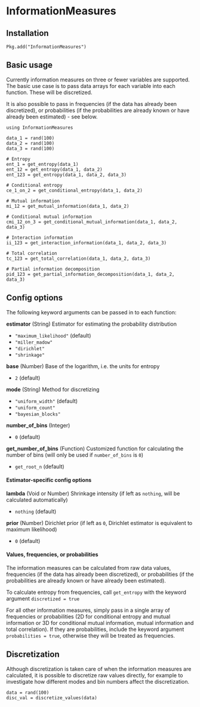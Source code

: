 # InformationMeasures

## Installation

`Pkg.add("InformationMeasures")`

## Basic usage

Currently information measures on three or fewer variables are supported. The basic use case is to pass data arrays for each variable into each function. These will be discretized.

It is also possible to pass in frequencies (if the data has already been discretized), or probabilities (if the probabilities are already known or have already been estimated) - see below.

```
using InformationMeasures

data_1 = rand(100)
data_2 = rand(100)
data_3 = rand(100)

# Entropy
ent_1 = get_entropy(data_1)
ent_12 = get_entropy(data_1, data_2)
ent_123 = get_entropy(data_1, data_2, data_3)

# Conditional entropy
ce_1_on_2 = get_conditional_entropy(data_1, data_2)

# Mutual information
mi_12 = get_mutual_information(data_1, data_2)

# Conditional mutual information
cmi_12_on_3 = get_conditional_mutual_information(data_1, data_2, data_3)

# Interaction information
ii_123 = get_interaction_information(data_1, data_2, data_3)

# Total correlation
tc_123 = get_total_correlation(data_1, data_2, data_3)

# Partial information decomposition
pid_123 = get_partial_information_decomposition(data_1, data_2, data_3)
```

## Config options

The following keyword arguments can be passed in to each function:

**estimator** (String) Estimator for estimating the probability distribution
* `"maximum_likelihood"` (default)
* `"miller_madow"`
* `"dirichlet"`
* `"shrinkage"`

**base** (Number) Base of the logarithm, i.e. the units for entropy
* `2` (default)

**mode** (String) Method for discretizing
* `"uniform_width"` (default)
* `"uniform_count"`
* `"bayesian_blocks"`

**number_of_bins** (Integer)
* `0` (default)

**get_number_of_bins** (Function) Customized function for calculating the number of bins (will only be used if `number_of_bins` is `0`)
* `get_root_n` (default)

#### Estimator-specific config options

**lambda** (Void or Number) Shrinkage intensity (if left as `nothing`, will be calculated automatically)
* `nothing` (default)

**prior** (Number) Dirichlet prior (if left as `0`, Dirichlet estimator is equivalent to maximum likelihood)
* `0` (default)

#### Values, frequencies, or probabilities

The information measures can be calculated from raw data values, frequencies (if the data has already been discretized), or probabilities (if the probabilities are already known or have already been estimated).

To calculate entropy from frequencies, call `get_entropy` with the keyword argument `discretized = true`

For all other information measures, simply pass in a single array of frequencies or probabilities (2D for conditional entropy and mutual information or 3D for conditional mutual information, mutual information and total correlation). If they are probabilities, include the keyword argument `probabilities = true`, otherwise they will be treated as frequencies.

## Discretization

Although discretization is taken care of when the information measures are calculated, it is possible to discretize raw values directly, for example to investigate how different modes and bin numbers affect the discretization.

```
data = rand(100)
disc_val = discretize_values(data)
```
